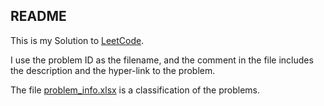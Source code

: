 ## README

This is my Solution to [LeetCode].

I use the problem ID as the filename, and the comment in the file includes the
description and the hyper-link to the problem.

The file [problem_info.xlsx](./problem_info.xlsx) is a classification of the
problems.


[LeetCode]: http://oj.leetcode.com/problems/
